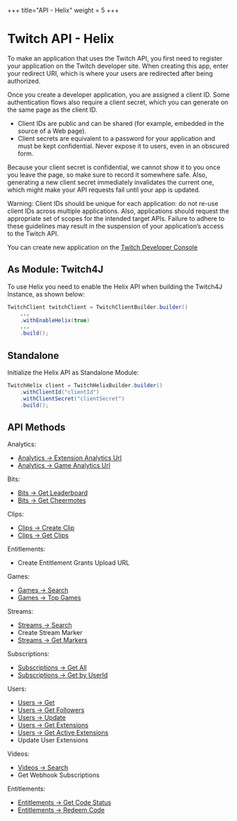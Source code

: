 +++
title="API - Helix"
weight = 5
+++

# Twitch API - Helix

To make an application that uses the Twitch API, you first need to register your application on the Twitch developer site. When creating this app, enter your redirect URI, which is where your users are redirected after being authorized.

Once you create a developer application, you are assigned a client ID. Some authentication flows also require a client secret, which you can generate on the same page as the client ID.

* Client IDs are public and can be shared (for example, embedded in the source of a Web page).
* Client secrets are equivalent to a password for your application and must be kept confidential. Never expose it to users, even in an obscured form.

Because your client secret is confidential, we cannot show it to you once you leave the page, so make sure to record it somewhere safe. Also, generating a new client secret immediately invalidates the current one, which might make your API requests fail until your app is updated.

Warning: Client IDs should be unique for each application: do not re-use client IDs across multiple applications. Also, applications should request the appropriate set of scopes for the intended target APIs. Failure to adhere to these guidelines may result in the suspension of your application’s access to the Twitch API.

You can create new application on the [Twitch Developer Console](https://glass.twitch.tv/console/apps/create)

## As Module: Twitch4J

To use Helix you need to enable the Helix API when building the Twitch4J Instance, as shown below:

```java
TwitchClient twitchClient = TwitchClientBuilder.builder()
    ...
    .withEnableHelix(true)
    ...
    .build();
```

## Standalone

Initialize the Helix API as Standalone Module:

```java
TwitchHelix client = TwitchHelixBuilder.builder()
    .withClientId("clientId")
    .withClientSecret("clientSecret")
    .build();
```

## API Methods

Analytics:

- [Analytics -> Extension Analytics Url](./analytics-extension-url)
- [Analytics -> Game Analytics Url](./analytics-game-url)

Bits:

- [Bits -> Get Leaderboard](./bits-leaderboard)
- [Bits -> Get Cheermotes](./bits-cheermotes)

Clips:

- [Clips -> Create Clip](./clips-create)
- [Clips -> Get Clips](./clips-get)

Entitlements:

- Create Entitlement Grants Upload URL

Games:

- [Games -> Search](./games-get)
- [Games -> Top Games](./games-top)

Streams:

- [Streams -> Search](./streams-get)
- Create Stream Marker
- [Streams -> Get Markers](./streams-markers-get)

Subscriptions:

- [Subscriptions -> Get All](./subscriptions-get)
- [Subscriptions -> Get by UserId](./subscriptions-byuser)

Users:

- [Users -> Get](./users-get)
- [Users -> Get Followers](./users-followers)
- [Users -> Update](./users-update)
- [Users -> Get Extensions](./users-extensions)
- [Users -> Get Active Extensions](./users-active-extensions)
- Update User Extensions

Videos:

- [Videos -> Search](./videos-get)
- Get Webhook Subscriptions

Entitlements:
- [Entitlements -> Get Code Status](./entitlements-codes.md)
- [Entitlements -> Redeem Code](./entitlements-redeem-codes.md)
